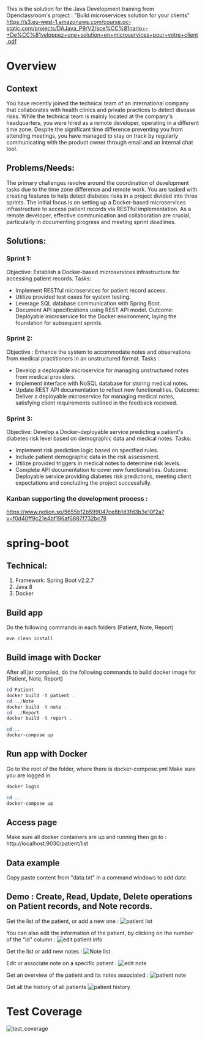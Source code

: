 This is the solution for the Java Development training from Openclassroom's project : "Build microservices solution for your clients"
https://s3.eu-west-1.amazonaws.com/course.oc-static.com/projects/DAJava_P9/V2/sce%CC%81nario+-+De%CC%81veloppez+une+solution+en+microservices+pour+votre+client.pdf

# Overview 
## Context
You have recently joined the technical team of an international company that collaborates with health clinics and private practices to detect disease risks. While the technical team is mainly located at the company's headquarters, you were hired as a remote developer, operating in a different time zone. Despite the significant time difference preventing you from attending meetings, you have managed to stay on track by regularly communicating with the product owner through email and an internal chat tool.

## Problems/Needs:
The primary challenges revolve around the coordination of development tasks due to the time zone difference and remote work. You are tasked with creating features to help detect diabetes risks in a project divided into three sprints. The initial focus is on setting up a Docker-based microservices infrastructure to access patient records via RESTful implementation. As a remote developer, effective communication and collaboration are crucial, particularly in documenting progress and meeting sprint deadlines.

## Solutions:

### Sprint 1:
Objective: Establish a Docker-based microservices infrastructure for accessing patient records.
Tasks:
- Implement RESTful microservices for patient record access.
- Utilize provided test cases for system testing.
- Leverage SQL database communication with Spring Boot.
- Document API specifications using REST API model.
Outcome: Deployable microservice for the Docker environment, laying the foundation for subsequent sprints.

### Sprint 2:
Objective : Enhance the system to accommodate notes and observations from medical practitioners in an unstructured format.
Tasks :
- Develop a deployable microservice for managing unstructured notes from medical providers.
- Implement interface with NoSQL database for storing medical notes.
- Update REST API documentation to reflect new functionalities.
Outcome: Deliver a deployable microservice for managing medical notes, satisfying client requirements outlined in the feedback received.

### Sprint 3:
Objective: Develop a Docker-deployable service predicting a patient's diabetes risk level based on demographic data and medical notes.
Tasks:
- Implement risk prediction logic based on specified rules.
- Include patient demographic data in the risk assessment.
- Utilize provided triggers in medical notes to determine risk levels.
- Complete API documentation to cover new functionalities.
Outcome: Deployable service providing diabetes risk predictions, meeting client expectations and concluding the project successfully.

### Kanban supporting the development process :
https://www.notion.so/5655bf2b599047ce8b1d3fd3b3e10f2a?v=f0d40ff9c21e4bf196af6887f732bc78

# spring-boot
## Technical:

1. Framework: Spring Boot v2.2.7
2. Java 8
3. Docker

## Build app

Do the following commands in each folders (Patient, Note, Report)

```mvn 
mvn clean install
```

## Build image with Docker

After all jar compiled, do the following commands to build docker image for (Patient, Note, Report)

```Powershell commands
cd Patient
docker build -t patient .
cd ../Note 
docker build -t note .
cd ../Report
docker build -t report .

cd ..
docker-compose up
```


## Run app with Docker

Go to the root of the folder, where there is docker-compose.yml
Make sure you are logged in

```Powershell commands
docker login

cd ..
docker-compose up
```


## Access page
Make sure all docker containers are up and running then go to :
http://localhost:9030/patient/list 

## Data example
Copy paste content from "data.txt" in a command windows to add data

## Demo : Create, Read, Update, Delete operations on Patient records, and Note records. 

Get the list of the patient, or add a new one : 
![patient list](screenshots/patient_list.png)

You can also edit the information of the patient, by clicking on the number of the "id" column :
![edit patient info](screenshots/edit_patient_info.png)

Get the list or add new notes : 
![Note list](screenshots/note_list.png)

Edit or associate note on a specific patient :
![edit note](screenshots/edit_note.png)

Get an overview of the patient and its notes associated :
![patient note](screenshots/patient_note.png)

Get all the history of all patients
![patient history](screenshots/all_patient_history.png)

# Test Coverage 

![test_coverage](screenshots/test_coverage.png)